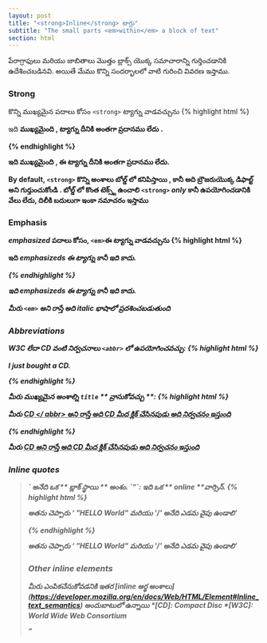 ```yaml
---
layout: post
title: "<strong>Inline</strong> టాగ్లు"
subtitle: "The small parts <em>within</em> a block of text"
section: html
---
```



 పేరాగ్రాఫులు మరియు జాబితాలు  మొత్తం  బ్లాక్స్  యొక్క సమాచారాన్ని  గుర్తించడానికి ఉదేశించబడినవి. అయితే మేము కొన్ని సందర్భాలలో వాటి గురించి వివరణ ఇస్తాము.
### Strong

కొన్ని  ముఖ్యమైన  పదాలు కోసం `<strong>` ట్యాగ్ను వాడవచ్చును
{% highlight html %}
<p>
  ఇది <strong> ముఖ్యమైంది , </ strong> ట్యాగ్ను దీనికి  అంతగా ప్రదానము లేదు .
</p>
{% endhighlight %}

<div class="result">
  <p>
    ఇది <strong> ముఖ్యమైంది , </ strong>ఈ ట్యాగ్ను దీనికి  అంతగా ప్రదానము లేదు.
  </p>
</div>

By default, `<strong>` కొన్ని అంశాలు బోల్డ్ లో   కనిపిస్తాయి , కానీ అది బ్రౌజరుయొక్క డిఫాల్ట్  అని గుర్తుంచుకోండి . బోల్డ్ లో కొంత టెక్స్ట్ ఉంచాలి `<strong>` _only_ కానీ ఉపయోగించడానికి వేలు  లేదు, దిలీకి బదులుగా ఇంకా నమాచరం ఇస్తాము 

### Emphasis

_emphasized_ పదాలు కోసం, `<em>`ఈ ట్యాగ్ను వాడవచ్చును
{% highlight html %}
<p>
 ఇది <em> emphasizeds </ em>ఈ ట్యాగ్ను కానీ ఇది కాదు.
</p>
{% endhighlight %}

<div class="result">
  <p>
 ఇది <em> emphasizeds </ em>ఈ ట్యాగ్ను కానీ ఇది కాదు.
  </p>
</div>

మీరు `<em>` అని రాస్తే అది _italic_ భాషాలో ప్రదశించబడుతుంది 
### Abbreviations

W3C లేదా CD వంటి నిర్వచనాలు  `<abbr>` లో  ఉపయోగించవచ్చు:
{% highlight html %}
<p>
  I just bought a <abbr>CD</abbr>.
</p>
{% endhighlight %}

మీరు ముఖ్యమైన అంశాల్ని `title` ** వ్రాసుకోవచ్చు  **:
{% highlight html %}
<p>

 మీరు  <abbr title = "Compact Disc">CD </ abbr> అని రాస్తే అది CD మీద  క్లిక్ చేసినపుడు అది నిర్వచనం ఇస్తుంది </p>
{% endhighlight %}

<div class="result">
  <p>
 మీరు  <abbr title = "Compact Disc">CD </ abbr> అని రాస్తే అది CD మీద  క్లిక్ చేసినపుడు అది నిర్వచనం ఇస్తుంది </p>
  </p>
</div>

### Inline quotes

<Blockquote>` అనేది  ఒక ** బ్లాక్ స్థాయి ** అంశం. `<Q>`: ఇది ఒక ** online **వార్సిన్.
{% highlight html %}
<p>
అతను చెప్పారు <q> "HELLO World" </ q> మరియు '/'  అనేది ఎడమ వైపు ఉండాలి</p>
{% endhighlight %}

<div class="result">
  <p>
అతను చెప్పారు <q> "HELLO World" </ q> మరియు '/'  అనేది ఎడమ వైపు ఉండాలి</p>
  </p>
</div>

### Other inline elements

మీరు ఎంపికచేసుకోవడనికి  ఇతర [inline అర్థ అంశాలు] (https://developer.mozilla.org/en/docs/Web/HTML/Element#Inline_text_semantics) అందుబాటులో  ఉన్నాయి
*[CD]: Compact Disc
*[W3C]: World Wide Web Consortium
